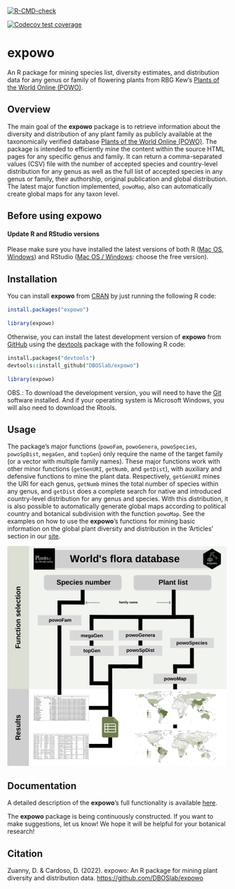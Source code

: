   <!-- badges: start -->
  [![R-CMD-check](https://github.com/DBOSlab/expowo/actions/workflows/R-CMD-check.yaml/badge.svg)](https://github.com/DBOSlab/expowo/actions/workflows/R-CMD-check.yaml)
  <!-- badges: end -->
  
  <!-- badges: start -->
  [![Codecov test coverage](https://codecov.io/gh/DBOSlab/expowo/branch/master/graph/badge.svg)](https://app.codecov.io/gh/DBOSlab/expowo?branch=master)
  <!-- badges: end -->

<!-- README.md is generated from README.Rmd. Please edit that file -->

# expowo <img src="man/figures/expowo.png" align="right" alt="" width="120" />

An R package for mining species list, diversity estimates, and
distribution data for any genus or family of flowering plants from RBG
Kew’s [Plants of the World Online (POWO)](https://powo.science.kew.org).

## Overview

The main goal of the **expowo** package is to retrieve information about
the diversity and distribution of any plant family as publicly available
at the taxonomically verified database [Plants of the World Online
(POWO)](https://powo.science.kew.org). The package is intended to
efficiently mine the content within the source HTML pages for any
specific genus and family. It can return a comma-separated values (CSV)
file with the number of accepted species and country-level distribution
for any genus as well as the full list of accepted species in any
genus or family, their authorship, original publication and global
distribution. The latest major function implemented, `powoMap`, also 
can automatically create global maps for any taxon level.

## Before using **expowo**

#### Update R and RStudio versions

Please make sure you have installed the latest versions of both R
(<a href= "https://cran.r-project.org/bin/macosx/" target="_blank">Mac
OS</a>,
<a href= "https://cran.r-project.org/bin/windows/base/" target="_blank">Windows</a>)
and RStudio (<a href= "https://posit.co/download/rstudio-desktop/" 
target="_blank">Mac OS / Windows</a>: choose the free version).

## Installation


You can install **expowo** from [CRAN](https://CRAN.R-project.org/package=expowo) by just running the following R code:

``` r
install.packages("expowo")
```

``` r
library(expowo)
```

Otherwise, you can install the latest development version of **expowo** from
[GitHub](https://github.com/) using the
[devtools](https://github.com/r-lib/devtools) package with the following
R code:

``` coffee
install.packages("devtools")
devtools::install_github("DBOSlab/expowo")
```

``` r
library(expowo)
```

OBS.: To download the development version, you will need to have the
[Git](https://git-scm.com/) software installed. And if your operating
system is Microsoft Windows, you will also need to download the Rtools.



## Usage

The package’s major functions (`powoFam`, `powoGenera`, `powoSpecies`, 
`powoSpDist`, `megaGen`, and `topGen`) only require the name of the 
target family (or a vector with multiple family names). These major 
functions work with other minor functions (`getGenURI`, `getNumb`, 
and `getDist`), with auxiliary and defensive functions to mine the 
plant data. Respectively, `getGenURI` mines the URI for each genus,
`getNumb` mines the total number of species within any genus, and
`getDist` does a complete search for native and introduced 
country-level distribution for any genus and species. With this 
distribution, it is also possible to automatically generate 
global maps according to political country and botanical
subdivision with the function `powoMap`. See the examples on 
how to use the **expowo**’s functions for mining basic 
information on the global plant diversity and
distribution in the ‘Articles’ section in our
[site](https://DBOSlab.github.io/expowo/).

<img src="man/figures/expowo_pkg.png" alt="" width="500" />

## Documentation

A detailed description of the **expowo**’s full functionality is
available [here](https://DBOSlab.github.io/expowo/).

The **expowo** package is being continuously constructed. If you want to
make suggestions, let us know! We hope it will be helpful for your
botanical research!

## Citation

Zuanny, D. & Cardoso, D. (2022). expowo: An R package for mining plant
diversity and distribution data. <https://github.com/DBOSlab/expowo>

<img src="man/figures/DBOSlab_logo.png" align="left" alt="" width="120" />
